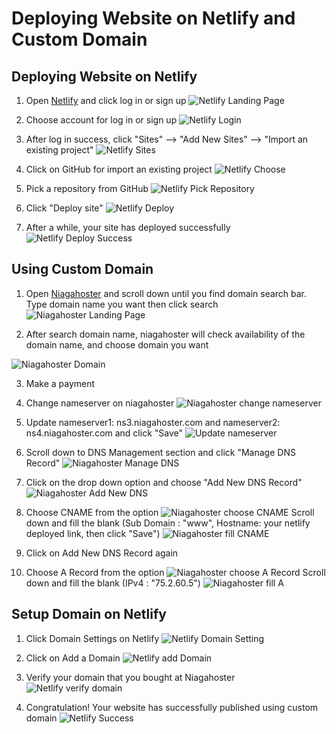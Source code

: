 # Deploying Website on Netlify and Custom Domain

## Deploying Website on Netlify

1. Open [Netlify](https://www.netlify.com) and click log in or sign up
![Netlify Landing Page](./assets/netlify_landing_page.png)

2. Choose account for log in or sign up
![Netlify Login](./assets/netlify_login.png)

3. After log in success, click "Sites" --> "Add New Sites" --> "Import an existing project"
![Netlify Sites](./assets/netlify_sites.png)

4. Click on GitHub for import an existing project
![Netlify Choose](./assets/netlify_choose.png)

5. Pick a repository from GitHub
![Netlify Pick Repository](./assets/netlify_pick_repo.png)

6. Click "Deploy site"
![Netlify Deploy](./assets/netlify_deploy.png)

7. After a while, your site has deployed successfully
![Netlify Deploy Success](./assets/netlify_deploy_success.png)

## Using Custom Domain

1. Open [Niagahoster](https://client.niagahoster.co.id/) and scroll down until you find domain search bar. Type domain name you want then click search
![Niagahoster Landing Page](./assets/niagahoster_landing_page.png)

2. After search domain name, niagahoster will check availability of the domain name, and choose domain you want

![Niagahoster Domain](./assets/niagahoster_choose_domain.png)

3. Make a payment

4. Change nameserver on niagahoster
![Niagahoster change nameserver](./assets/niagahoster_change_nameserver.png)

5. Update nameserver1: ns3.niagahoster.com and nameserver2: ns4.niagahoster.com and click "Save"
![Update nameserver](./assets/niagahoster_update_nameserver.png)

6. Scroll down to DNS Management section and click "Manage DNS Record"
![Niagahoster Manage DNS](./assets/niagahoster_dns_management.png)

7. Click on the drop down option and choose "Add New DNS Record"
![Niagahoster Add New DNS](./assets/niagahoster_add_dns_record.png)

8. Choose CNAME from the option
![Niagahoster choose CNAME](./assets/niagahoster_choose_cname.png)
Scroll down and fill the blank (Sub Domain : "www", Hostname: your netlify deployed link, then click "Save")
![Niagahoster fill CNAME](./assets/niagahoster_fill_cname.png) 

9. Click on Add New DNS Record again

10. Choose A Record from the option
![Niagahoster choose A Record](./assets/niagahoster_choose_a.png)
Scroll down and fill the blank (IPv4 : "75.2.60.5")
![Niagahoster fill A](/assets/niagahoster_fill_a.png)

## Setup Domain on Netlify

1. Click Domain Settings on Netlify
![Netlify Domain Setting](./assets/netlify_domain_setting.png)

2. Click on Add a Domain
![Netlify add Domain](./assets/netlify_add_domain.png)

3. Verify your domain that you bought at Niagahoster
![Netlify verify domain](./assets/netlify_verify_domain.png)

4. Congratulation! Your website has successfully published using custom domain
![Netlify Success](./assets/netlify_done.png)